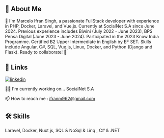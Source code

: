 
## 🚀 About Me

👋 I'm Marcelo Ifran Singh, a passionate FullStack developer with experience in PHP, Docker, Laravel, and Vue.js. Currently at SocialNet S.A since June 2024. Previous experience includes Biwini (July 2022 - June 2023), BPS Pensa Digital (June 2023 - June 2024). Participated in the 2023 Know India Programme. Certified B2 Upper Intermediate in English by EF SET. Skills include Angular, C#, SQL, Vue.js, Linux, Docker, and Python (Django and Flask). Ready to collaborate! 🚀
## 🔗 Links

[![linkedin](https://img.shields.io/badge/linkedin-0A66C2?style=for-the-badge&logo=linkedin&logoColor=white)](https://www.linkedin.com/in/marcelo-ifran-singh-79a14b21a/)



👩‍💻 I'm currently working on... SocialNet S.A
 

📫 How to reach me : ifranm962@gmail.com


## 🛠 Skills
Laravel, Docker, Nuxt js, SQL & NoSql & Linq , C# & .NET

